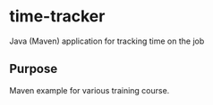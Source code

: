 # time-tracker
Java (Maven) application for tracking time on the job

## Purpose

Maven example for various training course.
